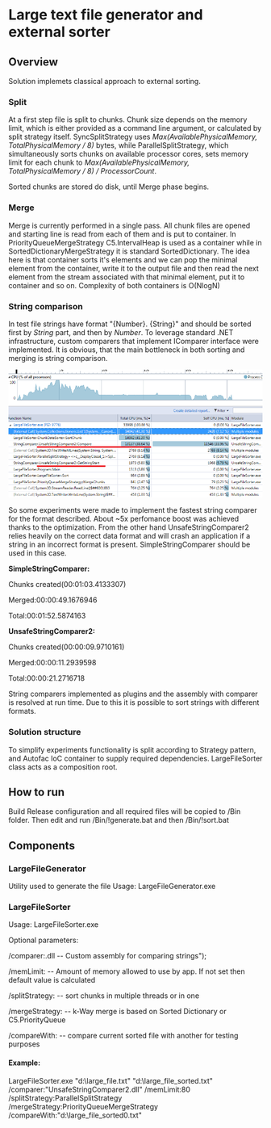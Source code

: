 # Large text file generator and external sorter 

## Overview
Solution implemets classical approach to external sorting. 
### Split
At a first step file is split to chunks. Chunk size depends on the memory limit, which is either provided as a command line argument, or calculated by split strategy itself. SyncSplitStrategy uses *Max(AvailablePhysicalMemory, TotalPhysicalMemory / 8)* bytes, while ParallelSplitStrategy, which simultaneously sorts chunks on available processor cores, sets memory limit for each chunk to *Max(AvailablePhysicalMemory, TotalPhysicalMemory / 8) / ProcessorCount*.

Sorted chunks are stored do disk, until Merge phase begins.

### Merge
Merge is currently performed in a single pass. All chunk files are opened and starting line is read from each of them and is put to container. In PriorityQueueMergeStrategy C5.IntervalHeap is used as a container while in SortedDictionaryMergeStrategy it is standard SortedDictionary. The idea here is that container sorts it's elements and we can pop the minimal element from the container, write it to the output file and then read the next element from the stream associated with that minimal element, put it to container and so on.
Complexity of both containers is O(NlogN)

### String comparison
In test file strings have format "{Number}. {String}" and should be sorted first by _String_ part, and then by _Number_. To leverage standard .NET infrastructure, custom comparers that implement IComparer<string> interface were implemented. It is obvious, that the main bottleneck in both sorting and merging is string comparison. 

![Profiling results](profiling.png)

So some experiments were made to implement the fastest string comparer for the format described. About ~5x perfomance boost was achieved thanks to the optimization. From the other hand UnsafeStringComparer2 relies heavily on the correct data format and will crash an application if a string in an incorrect format is present. SimpleStringComparer should be used in this case. 

**SimpleStringComparer:**

Chunks created(00:01:03.4133307)

Merged:00:00:49.1676946

Total:00:01:52.5874163

**UnsafeStringComparer2:**

Chunks created(00:00:09.9710161)

Merged:00:00:11.2939598

Total:00:00:21.2716718

String comparers implemented as plugins and the assembly with comparer is resolved at run time. Due to this it is possible to sort strings with different formats. 

### Solution structure
To simplify experiments functionality is split according to Strategy pattern, and Autofac IoC container to supply required dependencies. LargeFileSorter class acts as a composition root.


## How to run
Build Release configuration and all required files will be copied to /Bin folder. Then edit and run /Bin/!generate.bat and then /Bin/!sort.bat


## Components

### LargeFileGenerator
Utility used to generate the file
Usage: LargeFileGenerator.exe <path to generated file> <desired file size in megabytes>

### LargeFileSorter
Usage: LargeFileSorter.exe <path to source file> <path to destination file>

Optional parameters:

/comparer:<comparer>.dll -- Custom assembly for comparing strings");

/memLimit:<number in megabytes> -- Amount of memory allowed to use by app. If not set then default value is calculated

/splitStrategy:<SyncSplitStrategy or ParallelSplitStrategy> -- sort chunks in multiple threads or in one

/mergeStrategy:<PriorityQueueMergeStrategy or SortedDictionaryMergeStrategy> -- k-Way merge is based on Sorted Dictionary or C5.PriorityQueue

/compareWith:<path to another file> -- compare current sorted file with another for testing purposes


#### Example:

LargeFileSorter.exe "d:\large_file.txt" "d:\large_file_sorted.txt" /comparer:"UnsafeStringComparer2.dll" /memLimit:80 /splitStrategy:ParallelSplitStrategy /mergeStrategy:PriorityQueueMergeStrategy /compareWith:"d:\large_file_sorted0.txt"




